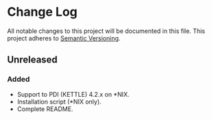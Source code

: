 # Change Log
All notable changes to this project will be documented in this file.
This project adheres to [Semantic Versioning](http://semver.org/).

## Unreleased
### Added
- Support to PDI (KETTLE) 4.2.x on \*NIX.
- Installation script (\*NIX only).
- Complete README.
